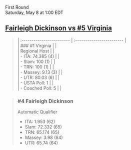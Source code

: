 First Round  
Saturday, May 8 at 1:00 EDT
## [Fairleigh Dickinson vs #5 Virginia](https://www.ncaa.com/game/5833378) 

> | :------------------------ | :------------------------ |  
> | ### #1 Virginia           | |  
> | Regional Host             | |  
> | - ITA: 74.365 (4)         | |  
> | - Slam: 100 (1)           | |  
> | - TRN: 100 (1)            | |  
> | - Massey: 9.13 (3)        | |  
> | - UTR: 80.03 (6)          | |  
> | - USTA Poll: 1            | |  
> | - Coached Poll: 5         | |  

> ### #4 Fairleigh Dickinson  
> Automatic Qualifier  
> - ITA: 1.953 (62)  
> - Slam: 72.332 (65)  
> - TRN: 65.174 (65)  
> - Massey: 3.98 (64)  
> - UTR: 65.74 (64)  